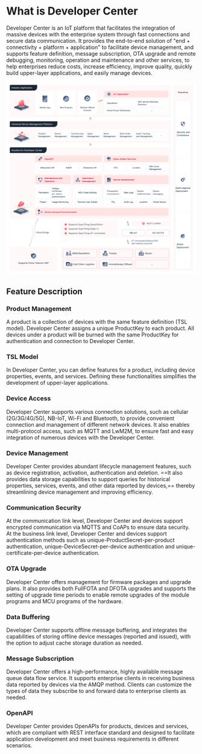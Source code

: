 # What is Developer Center

Developer Center is an IoT platform that facilitates the integration of massive devices with the enterprise system through fast connections and secure data communication. It provides the end-to-end solution of "end + connectivity + platform + application" to facilitate device management, and supports feature definition, message subscription, OTA upgrade and remote debugging, monitoring, operation and maintenance and other services, to help enterprises reduce costs, increase efficiency, improve quality, quickly build upper-layer applications, and easily manage devices.

<a data-fancybox title="img" href="/images/productIntroduce/image10001.png">![img](/images/productIntroduce/image10001.png)</a>

## Feature Description

### Product Management

A product is a collection of devices with the same feature definition (TSL model). Developer Center assigns a unique ProductKey to each product. All devices under a product will be burned with the same ProductKey for authentication and connection to Developer Center.

### TSL Model

In Developer Center, you can define features for a product, including device properties, events, and services. Defining these functionalities simplifies the development of upper-layer applications.

### **Device Access**

Developer Center supports various connection solutions, such as cellular (2G/3G/4G/5G), NB-IoT, Wi-Fi and Bluetooth, to provide convenient connection and management of different network devices. It also enables multi-protocol access, such as MQTT and LwM2M, to ensure fast and easy integration of numerous devices with the Developer Center.

### **Device Management**

Developer Center provides abundant lifecycle management features, such as device registration, activation, authentication and deletion. ==It also provides data storage capabilities to support queries for historical properties, services, events, and other data reported by devices,== thereby streamlining device management and improving efficiency.

### Communication Security

At the communication link level, Developer Center and devices support encrypted communication via MQTTS and CoAPs to ensure data security. At the business link level, Developer Center and devices support authentication methods such as unique-ProductSecret-per-product authentication, unique-DeviceSecret-per-device authentication and unique-certificate-per-device authentication.

### **OTA Upgrade**

Developer Center offers management for firmware packages and upgrade plans. It also provides both FullFOTA and DFOTA upgrades and supports the setting of upgrade time periods to enable remote upgrades of the module programs and MCU programs of the hardware.

### **Data Buffering**

Developer Center supports offline message buffering, and integrates the capabilities of storing offline device messages (reported and issued), with the option to adjust cache storage duration as needed.

### **Message Subscription**

Developer Center offers a high-performance, highly available message queue data flow service. It supports enterprise clients in receiving business data reported by devices via the AMQP method. Clients can customize the types of data they subscribe to and forward data to enterprise clients as needed.

### **OpenAPI**

Developer Center provides OpenAPIs for products, devices and services, which are compliant with REST interface standard and designed to facilitate application development and meet business requirements in different scenarios.



